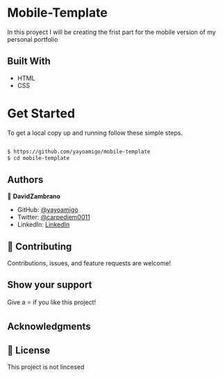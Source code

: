 # Mobile-Template
In this proyect I will be creating the frist part  for the mobile version of my personal portfolio 

## Built With
- HTML
- CSS
# Get Started

To get a local copy up and running follow these simple steps.

```bash

$ https://github.com/yayoamigo/mobile-template
$ cd mobile-template

```

## Authors

👤 **DavidZambrano**

- GitHub: [@yayoamigo](https://github.com/yayoamigo)
- Twitter: [@carpediem0011](https://twitter.com/carpediem0011)
- LinkedIn: [LinkedIn](https://www.linkedin.com/in/david-zambrano-corral-b87a4198/)


## 🤝 Contributing

Contributions, issues, and feature requests are welcome!



## Show your support

Give a ⭐️ if you like this project!

## Acknowledgments


## 📝 License

This project is not lincesed

